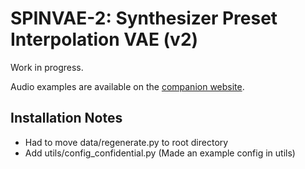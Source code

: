 # SPINVAE-2: Synthesizer Preset Interpolation VAE (v2)

Work in progress.

Audio examples are available on the [companion website](https://gwendal-lv.github.io/spinvae2).

## Installation Notes

- Had to move data/regenerate.py to root directory
- Add utils/config_confidential.py (Made an example config in utils)

